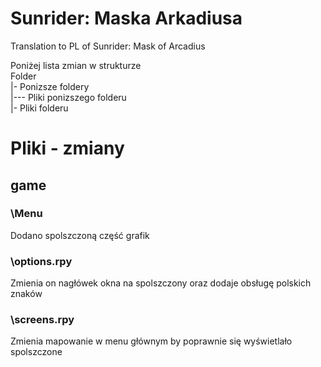 # Sunrider: Maska Arkadiusa
Translation to PL of Sunrider: Mask of Arcadius

Poniżej lista zmian w strukturze<br>
Folder<br>
|- Ponizsze foldery<br>
|--- Pliki ponizszego folderu<br>
|- Pliki folderu

# Pliki - zmiany
<h2>game</h2>
<h3>\Menu</h3>
<p>Dodano spolszczoną część grafik</p>
<h3>\options.rpy</h3>
<p>Zmienia on nagłówek okna na spolszczony oraz dodaje obsługę polskich znaków</p>
<h3>\screens.rpy</h3>
<p>Zmienia mapowanie w menu głównym by poprawnie się wyświetlało spolszczone</p>
